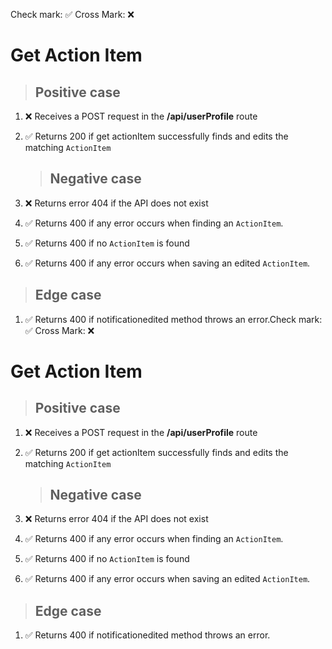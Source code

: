 Check mark: ✅
Cross Mark: ❌

# Get Action Item

> ## Positive case

1. ❌ Receives a POST request in the **/api/userProfile** route
2. ✅ Returns 200 if get actionItem successfully finds and edits the matching `ActionItem`

   > ## Negative case

3. ❌ Returns error 404 if the API does not exist
4. ✅ Returns 400 if any error occurs when finding an `ActionItem`.
5. ✅ Returns 400 if no `ActionItem` is found
6. ✅ Returns 400 if any error occurs when saving an edited `ActionItem`.

> ## Edge case

1.  ✅ Returns 400 if notificationedited method throws an error.Check mark: ✅
    Cross Mark: ❌

# Get Action Item

> ## Positive case

1. ❌ Receives a POST request in the **/api/userProfile** route
2. ✅ Returns 200 if get actionItem successfully finds and edits the matching `ActionItem`

   > ## Negative case

3. ❌ Returns error 404 if the API does not exist
4. ✅ Returns 400 if any error occurs when finding an `ActionItem`.
5. ✅ Returns 400 if no `ActionItem` is found
6. ✅ Returns 400 if any error occurs when saving an edited `ActionItem`.

> ## Edge case

1.  ✅ Returns 400 if notificationedited method throws an error.
